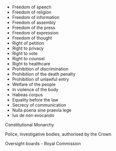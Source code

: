 -   Freedom of speech
-   Freedom of religion
-   Freedom of information
-   Freedom of assembly
-   Freedom of the press
-   Freedom of expression
-   Freedom of thought
-   Right of petition
-   Right to privacy
-   Right to vote
-   Right to counsel
-   Right to healthcare
-   Prohibition of discrimination
-   Prohibition of the death penalty
-   Prohibition of unlawful entry
-   Welfare of the people
-   In violence of the body
-   Habeas corpus
-   Equality before the law
-   Secrecy of communication
-   Nulla poena sine praevia lege
-   Ius de non evocando

Constitutional Monarchy

Police, investigative bodies, authorised by the Crown

Oversight boards - Royal Commission